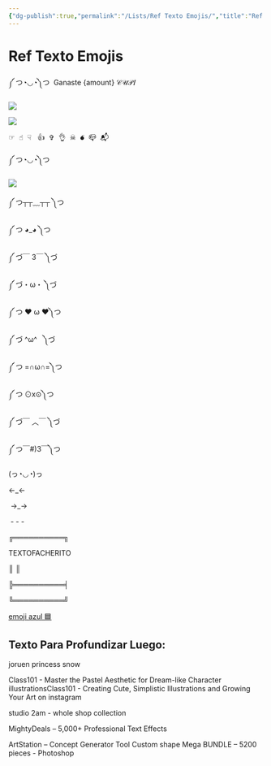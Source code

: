 ```yaml
---
{"dg-publish":true,"permalink":"/Lists/Ref Texto Emojis/","title":"Ref Texto Emojis","tags":["refe"],"created":"2023-03-17T18:12:47.537-05:00","updated":"2023-09-01T23:11:38.769-05:00"}
---
```



# Ref Texto Emojis

༼ つ◔◡◔༽つ  Ganaste {amount} 𝒞𝒰𝒫𝐼

![](https://i.imgur.com/PgVfSIa.png) 

![](https://cdn.discordapp.com/attachments/1012843828388036769/1012843992175611994/Barrita_separadora.gif)

☞︎  ☝︎  ☟︎   👍︎  ✞︎  👌︎  ☠︎  💣︎  📪︎  📬︎

༼ つ◔◡◔༽つ 

![](https://i.imgur.com/OangxkR.png)

༼ つ┬┬﹏┬┬ ༽つ 

༼ つ ◕_◕ ༽つ

༼ づ￣ 3￣ ༽づ 

༼ づ・ω・ ༽づ 

༼ つ ❤ ω ❤༽つ

༼ づ ^ω^   ༽づ 

༼ つ =∩ω∩=༽つ

༼ つ ⊙x⊙༽つ

༼ づ￣ ︿￣ ༽づ 

༼ つ￣#)3￣༽つ

(っ◔◡◔)っ

←_←

 →_→

 - - - 

╔══════════╗

TEXTOFACHERITO 

║ ║

╠══════════╡

╚══════════╝

[emoji azul 🟦](https://es.piliapp.com/emoji/list/blue/)

## Texto Para Profundizar Luego:

joruen princess snow

Class101 - Master the Pastel Aesthetic for Dream-like Character illustrationsClass101 - Creating Cute, Simplistic Illustrations and Growing Your Art on instagram

studio 2am - whole shop collection

MightyDeals – 5,000+ Professional Text Effects

ArtStation – Concept Generator Tool Custom shape Mega BUNDLE – 5200 pieces - Photoshop
